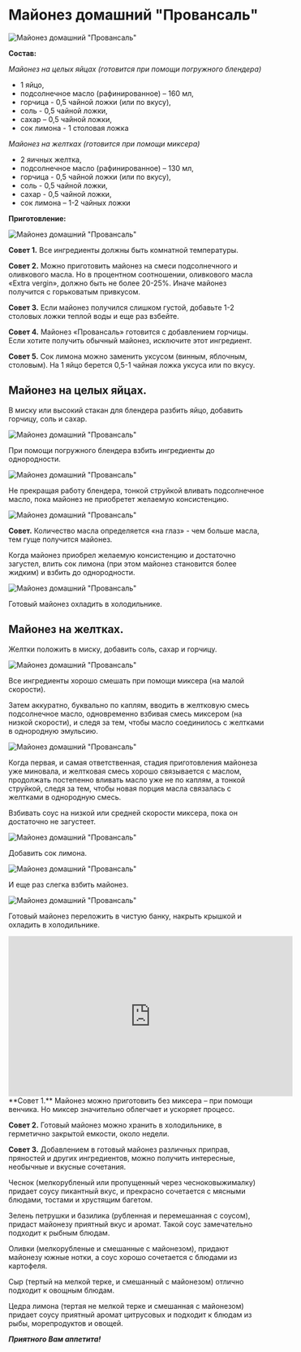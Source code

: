 # Майонез домашний "Провансаль"

![Майонез домашний "Провансаль"](/images/Kulinar/Sous/provansal-01.jpg 'Майонез домашний "Провансаль"')

**Состав:**

_Майонез на целых яйцах (готовится при помощи погружного блендера)_

- 1 яйцо,
- подсолнечное масло (рафинированное) – 160 мл,
- горчица - 0,5 чайной ложки (или по вкусу),
- соль - 0,5 чайной ложки,
- сахар – 0,5 чайной ложки,
- сок лимона - 1 столовая ложка

_Майонез на желтках (готовится при помощи миксера)_

- 2 яичных желтка,
- подсолнечное масло (рафинированное) – 130 мл,
- горчица - 0,5 чайной ложки (или по вкусу),
- соль - 0,5 чайной ложки,
- сахар - 0,5 чайной ложки,
- сок лимона – 1-2 чайных ложки

**Приготовление:**

![Майонез домашний "Провансаль"](/images/Kulinar/Sous/provansal-02.jpg 'Майонез домашний "Провансаль"')

**Совет 1.** Все ингредиенты должны быть комнатной температуры.

**Совет 2.** Можно приготовить майонез на смеси подсолнечного и оливкового масла. Но в процентном соотношении, оливкового масла «Extra vergin», должно быть не более 20-25%. Иначе майонез получится с горьковатым привкусом.

**Совет 3.** Если майонез получился слишком густой, добавьте 1-2 столовых ложки теплой воды и еще раз взбейте.

**Совет 4.** Майонез «Провансаль» готовится с добавлением горчицы. Если хотите получить обычный майонез, исключите этот ингредиент.

**Совет 5.** Сок лимона можно заменить уксусом (винным, яблочным, столовым). На 1 яйцо берется 0,5-1 чайная ложка уксуса или по вкусу.

## Майонез на целых яйцах.
В миску или высокий стакан для блендера разбить яйцо, добавить горчицу, соль и сахар.

![Майонез домашний "Провансаль"](/images/Kulinar/Sous/provansal-03.jpg 'Майонез домашний "Провансаль"')

При помощи погружного блендера взбить ингредиенты до однородности.

![Майонез домашний "Провансаль"](/images/Kulinar/Sous/provansal-04.jpg 'Майонез домашний "Провансаль"')

Не прекращая работу блендера, тонкой струйкой вливать подсолнечное масло, пока майонез не приобретет желаемую консистенцию.

![Майонез домашний "Провансаль"](/images/Kulinar/Sous/provansal-05.jpg 'Майонез домашний "Провансаль"')

**Совет.** Количество масла определяется «на глаз» - чем больше масла, тем гуще получится майонез.

Когда майонез приобрел желаемую консистенцию и достаточно загустел, влить сок лимона (при этом майонез становится более жидким) и взбить до однородности.

![Майонез домашний "Провансаль"](/images/Kulinar/Sous/provansal-06.jpg 'Майонез домашний "Провансаль"')

Готовый майонез охладить в холодильнике.

## Майонез на желтках.
Желтки положить в миску, добавить соль, сахар и горчицу.

![Майонез домашний "Провансаль"](/images/Kulinar/Sous/provansal-07.jpg 'Майонез домашний "Провансаль"')

Все ингредиенты хорошо смешать при помощи миксера (на малой скорости).

Затем аккуратно, буквально по каплям, вводить в желтковую смесь подсолнечное масло, одновременно взбивая смесь миксером (на низкой скорости), и следя за тем, чтобы масло соединилось с желтками в однородную эмульсию.

![Майонез домашний "Провансаль"](/images/Kulinar/Sous/provansal-08.jpg 'Майонез домашний "Провансаль"')

Когда первая, и самая ответственная, стадия приготовления майонеза уже миновала, и желтковая смесь хорошо связывается с маслом, продолжать постепенно вливать масло уже не по каплям, а тонкой струйкой, следя за тем, чтобы новая порция масла связалась с желтками в однородную смесь.

Взбивать соус на низкой или средней скорости миксера, пока он достаточно не загустеет.

![Майонез домашний "Провансаль"](/images/Kulinar/Sous/provansal-09.jpg 'Майонез домашний "Провансаль"')

Добавить сок лимона.

![Майонез домашний "Провансаль"](/images/Kulinar/Sous/provansal-10.jpg 'Майонез домашний "Провансаль"')

И еще раз слегка взбить майонез.

![Майонез домашний "Провансаль"](/images/Kulinar/Sous/provansal-11.jpg 'Майонез домашний "Провансаль"')

Готовый майонез переложить в чистую банку, накрыть крышкой и охладить в холодильнике.

<iframe width="560" height="315" src="http://www.youtube.com/embed/Qk2jRaKdpgE?rel=0" frameborder="0" allowfullscreen></iframe>
**Совет 1.** Майонез можно приготовить без миксера – при помощи венчика. Но миксер значительно облегчает и ускоряет процесс.

**Совет 2.** Готовый майонез можно хранить в холодильнике, в герметично закрытой емкости, около недели.

**Совет 3.** Добавлением в готовый майонез различных приправ, пряностей и других ингредиентов, можно получить интересные, необычные и вкусные сочетания.

Чеснок (мелкорубленый или пропущенный через чесноковыжималку) придает соусу пикантный вкус, и прекрасно сочетается с мясными блюдами, тостами и хрустящим багетом.

Зелень петрушки и базилика (рубленная и перемешанная с соусом), придаст майонезу приятный вкус и аромат. Такой соус замечательно подходит к рыбным блюдам.

Оливки (мелкорубленые и смешанные с майонезом), придают майонезу южные нотки, а соус хорошо сочетается с блюдами из картофеля.

Сыр (тертый на мелкой терке, и смешанный с майонезом) отлично подходит к овощным блюдам.

Цедра лимона (тертая не мелкой терке и смешанная с майонезом) придает соусу приятный аромат цитрусовых и подходит к блюдам из рыбы, морепродуктов и овощей.

***Приятного Вам аппетита!***
